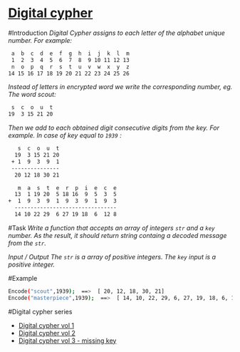 #     [Digital cypher](https://www.codewars.com/kata/592e830e043b99888600002d)
  
#Introduction
*Digital Cypher assigns to each letter of the alphabet unique number. For example:*
```sh
 a  b  c  d  e  f  g  h  i  j  k  l  m
 1  2  3  4  5  6  7  8  9 10 11 12 13
 n  o  p  q  r  s  t  u  v  w  x  y  z
14 15 16 17 18 19 20 21 22 23 24 25 26
```
*Instead of letters in encrypted word we write the corresponding number, eg. The word scout:*
```sh
 s  c  o  u  t
19  3 15 21 20
```
*Then we add to each obtained digit consecutive digits from the key. For example. In case of key equal to ```1939``` :*
```sh
   s  c  o  u  t
  19  3 15 21 20
 + 1  9  3  9  1
 ---------------
  20 12 18 30 21

   m  a  s  t  e  r  p  i  e  c  e
  13  1 19 20  5 18 16  9  5  3  5
+  1  9  3  9  1  9  3  9  1  9  3
  --------------------------------
  14 10 22 29  6 27 19 18  6  12 8
```
#Task
*Write a function that accepts an array of integers ```str``` and a ```key``` number. As the result, it should return string containg a decoded message from the ```str```.*

*Input / Output*
*The ```str``` is a array of positive integers.*
*The ```key``` input is a positive integer.*

#Example
```sh
Encode("scout",1939);  ==>  [ 20, 12, 18, 30, 21]
Encode("masterpiece",1939);  ==>  [ 14, 10, 22, 29, 6, 27, 19, 18, 6, 12, 8]
```
#Digital cypher series
 - [Digital cypher vol 1](https://www.codewars.com/kata/592e830e043b99888600002d)
 - [Digital cypher vol 2](https://www.codewars.com/kata/592edfda5be407b9640000b2)
 - [Digital cypher vol 3 - missing key](https://www.codewars.com/kata/5930d8a4b8c2d9e11500002a)